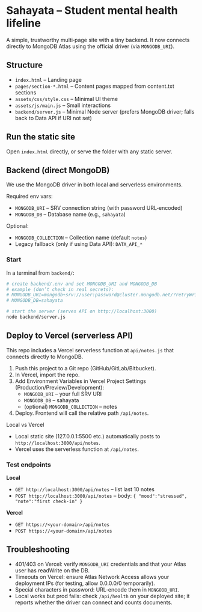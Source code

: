 # Sahayata – Student mental health lifeline

A simple, trustworthy multi‑page site with a tiny backend. It now connects directly to MongoDB Atlas using the official driver (via `MONGODB_URI`).

## Structure

- `index.html` – Landing page
- `pages/section-*.html` – Content pages mapped from content.txt sections
- `assets/css/style.css` – Minimal UI theme
- `assets/js/main.js` – Small interactions
- `backend/server.js` – Minimal Node server (prefers MongoDB driver; falls back to Data API if URI not set)

## Run the static site
Open `index.html` directly, or serve the folder with any static server.

## Backend (direct MongoDB)
We use the MongoDB driver in both local and serverless environments.

Required env vars:
- `MONGODB_URI` – SRV connection string (with password URL‑encoded)
- `MONGODB_DB` – Database name (e.g., `sahayata`)

Optional:
- `MONGODB_COLLECTION` – Collection name (default `notes`)
- Legacy fallback (only if using Data API): `DATA_API_*`

### Start
In a terminal from `backend/`:

```bash
# create backend/.env and set MONGODB_URI and MONGODB_DB
# example (don’t check in real secrets):
# MONGODB_URI=mongodb+srv://user:password@cluster.mongodb.net/?retryWrites=true&w=majority&appName=YourApp
# MONGODB_DB=sahayata

# start the server (serves API on http://localhost:3000)
node backend/server.js
```

## Deploy to Vercel (serverless API)
This repo includes a Vercel serverless function at `api/notes.js` that connects directly to MongoDB.

1) Push this project to a Git repo (GitHub/GitLab/Bitbucket).
2) In Vercel, import the repo.
3) Add Environment Variables in Vercel Project Settings (Production/Preview/Development):
	- `MONGODB_URI` – your full SRV URI
	- `MONGODB_DB` – sahayata
	- (optional) `MONGODB_COLLECTION` – notes
4) Deploy. Frontend will call the relative path `/api/notes`.

Local vs Vercel
- Local static site (127.0.0.1:5500 etc.) automatically posts to `http://localhost:3000/api/notes`.
- Vercel uses the serverless function at `/api/notes`.

### Test endpoints
**Local**
- `GET http://localhost:3000/api/notes` – list last 10 notes
- `POST http://localhost:3000/api/notes` – body: `{ "mood":"stressed", "note":"first check-in" }`

**Vercel**
- `GET https://<your-domain>/api/notes`
- `POST https://<your-domain>/api/notes`

## Troubleshooting
- 401/403 on Vercel: verify `MONGODB_URI` credentials and that your Atlas user has readWrite on the DB.
- Timeouts on Vercel: ensure Atlas Network Access allows your deployment IPs (for testing, allow 0.0.0.0/0 temporarily).
- Special characters in password: URL‑encode them in `MONGODB_URI`.
- Local works but prod fails: check `/api/health` on your deployed site; it reports whether the driver can connect and counts documents.
